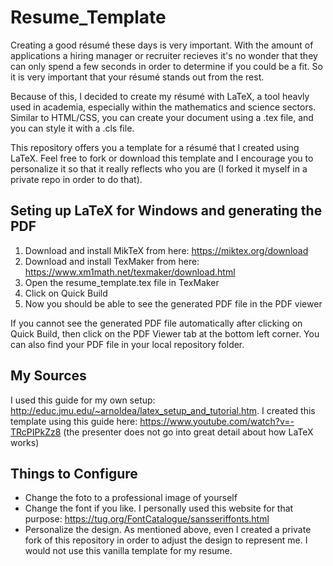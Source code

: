 # Resume_Template

Creating a good résumé these days is very important. With the amount of applications a hiring manager or recruiter recieves it's no wonder that they can only spend a few seconds in order to determine if you could be a fit.
So it is very important that your résumé stands out from the rest.

Because of this, I decided to create my résumé with LaTeX, a tool heavly used in academia, especially within the mathematics and science sectors. Similar to HTML/CSS, you can create your document using a .tex file, and you can style it with a .cls file.

This repository offers you a template for a résumé that I created using LaTeX. Feel free to fork or download this template and I encourage you to personalize it so that it really reflects who you are (I forked it myself in a private repo in order to do that).

## Seting up LaTeX for Windows and generating the PDF

1. Download and install MikTeX from here: https://miktex.org/download
2. Download and install TexMaker from here: https://www.xm1math.net/texmaker/download.html
3. Open the resume_template.tex file in TexMaker
4. Click on Quick Build
5. Now you should be able to see the generated PDF file in the PDF viewer

If you cannot see the generated PDF file automatically after clicking on Quick Build, then click on the PDF Viewer tab at the bottom left corner.
You can also find your PDF file in your local repository folder.

## My Sources

I used this guide for my own setup: http://educ.jmu.edu/~arnoldea/latex_setup_and_tutorial.htm.
I created this template using this guide here: https://www.youtube.com/watch?v=-TRcPIPkZz8 (the presenter does not go into great detail about how LaTeX works)

## Things to Configure

* Change the foto to a professional image of yourself
* Change the font if you like. I personally used this website for that purpose: https://tug.org/FontCatalogue/sansseriffonts.html
* Personalize the design. As mentioned above, even I created a private fork of this repository in order to adjust the design to represent me. I would not use this vanilla template for my resume.


